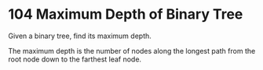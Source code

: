 # 104 Maximum Depth of Binary Tree

Given a binary tree, find its maximum depth.

The maximum depth is the number of nodes along the longest path from the root node down to the farthest leaf node.